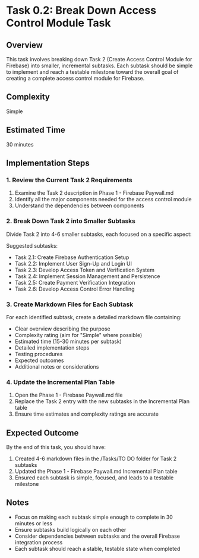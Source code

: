 # Task 0.2: Break Down Access Control Module Task

## Overview

This task involves breaking down Task 2 (Create Access Control Module for Firebase) into smaller, incremental subtasks. Each subtask should be simple to implement and reach a testable milestone toward the overall goal of creating a complete access control module for Firebase.

## Complexity

Simple

## Estimated Time

30 minutes

## Implementation Steps

### 1\. Review the Current Task 2 Requirements

1.  Examine the Task 2 description in Phase 1 - Firebase Paywall.md
2.  Identify all the major components needed for the access control module
3.  Understand the dependencies between components

### 2\. Break Down Task 2 into Smaller Subtasks

Divide Task 2 into 4-6 smaller subtasks, each focused on a specific aspect:

Suggested subtasks:

*   Task 2.1: Create Firebase Authentication Setup
*   Task 2.2: Implement User Sign-Up and Login UI
*   Task 2.3: Develop Access Token and Verification System
*   Task 2.4: Implement Session Management and Persistence
*   Task 2.5: Create Payment Verification Integration
*   Task 2.6: Develop Access Control Error Handling

### 3\. Create Markdown Files for Each Subtask

For each identified subtask, create a detailed markdown file containing:

*   Clear overview describing the purpose
*   Complexity rating (aim for "Simple" where possible)
*   Estimated time (15-30 minutes per subtask)
*   Detailed implementation steps
*   Testing procedures
*   Expected outcomes
*   Additional notes or considerations

### 4\. Update the Incremental Plan Table

1.  Open the Phase 1 - Firebase Paywall.md file
2.  Replace the Task 2 entry with the new subtasks in the Incremental Plan table
3.  Ensure time estimates and complexity ratings are accurate

## Expected Outcome

By the end of this task, you should have:

1.  Created 4-6 markdown files in the /Tasks/TO DO folder for Task 2 subtasks
2.  Updated the Phase 1 - Firebase Paywall.md Incremental Plan table
3.  Ensured each subtask is simple, focused, and leads to a testable milestone

## Notes

*   Focus on making each subtask simple enough to complete in 30 minutes or less
*   Ensure subtasks build logically on each other
*   Consider dependencies between subtasks and the overall Firebase integration process
*   Each subtask should reach a stable, testable state when completed